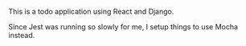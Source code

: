 This is a todo application using React and Django.

Since Jest was running so slowly for me, I setup things to use Mocha instead.
